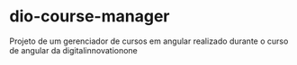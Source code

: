 # dio-course-manager
Projeto de um gerenciador de cursos em angular realizado durante o curso de angular da digitalinnovationone
